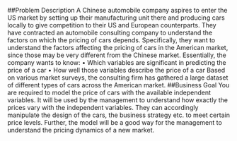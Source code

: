 ##Problem Description
A Chinese automobile company aspires to enter the US market by setting up their
manufacturing unit there and producing cars locally to give competition to their US and
European counterparts. They have contracted an automobile consulting company to
understand the factors on which the pricing of cars depends. Specifically, they want to
understand the factors affecting the pricing of cars in the American market, since those may
be very different from the Chinese market. Essentially, the company wants to know:
• Which variables are significant in predicting the price of a car
• How well those variables describe the price of a car
Based on various market surveys, the consulting firm has gathered a large dataset of different
types of cars across the American market.
##Business Goal
You are required to model the price of cars with the available independent variables. It will be
used by the management to understand how exactly the prices vary with the independent
variables. They can accordingly manipulate the design of the cars, the business strategy etc. to
meet certain price levels. Further, the model will be a good way for the management to
understand the pricing dynamics of a new market.
